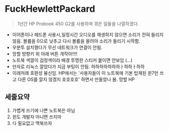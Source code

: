 # FuckHewlettPackard

>1년간 HP Probook 450 G2를 사용하며 겪은 일들을 나열하겠다.

- 이어폰이나 헤드폰 사용시,일정시간 오디오를 재생하지 않으면 소리가 전혀 들리지 않음. 볼륨을 0으로 낮추고 다시 볼륨을 올려야 소리가 들리기 시작함.
-  우분투 설치했다가 무선 네트워크가 연결이 안됨.
-  망할 방향키 위 아래 버튼 개작아!!!!
-  노트북 색깔이 검정색이라 배경 투명한 스티커 붙이면 안보임 (...)
-  만자로 리눅스 깔았다가 지금 부팅이 안됨. 하하하하하하하ㅏ하하ㅏ하하
-  이래저래 호환성 븅신임. HP에서는 '사용자들이 이 노트북에 기본 탑재된 윈7만 쓰고 다른 OS를 깔지 않겠지 호호호호' 하면서 만들었나 봄. 망할 HP

## 세줄요약

1. 가볍게 쓰기에 나쁜 노트북은 아님
2. 윈도 개발자 아니면 쓰지마
3. 다 필요없고 맥북쓰자
